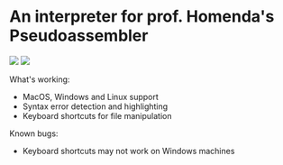 # An interpreter for prof. Homenda's Pseudoassembler

![](https://img.shields.io/github/license/JakuJ/pseudoassembler-interpreter.svg)
![](https://img.shields.io/badge/registers-very_fast-blue.svg)

What's working:
* MacOS, Windows and Linux support
* Syntax error detection and highlighting
* Keyboard shortcuts for file manipulation

Known bugs:
* Keyboard shortcuts may not work on Windows machines
